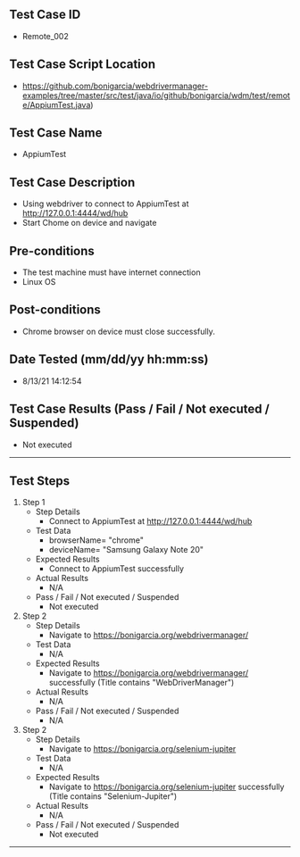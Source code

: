 ## Test Case ID
* Remote_002
## Test Case Script Location
* https://github.com/bonigarcia/webdrivermanager-examples/tree/master/src/test/java/io/github/bonigarcia/wdm/test/remote/AppiumTest.java)
## Test Case Name
* AppiumTest
## Test Case Description
* Using webdriver to connect to AppiumTest at http://127.0.0.1:4444/wd/hub
* Start Chome on device and navigate
## Pre-conditions
* The test machine must have internet connection
* Linux OS
## Post-conditions
* Chrome browser on device must close successfully.
## Date Tested (mm/dd/yy hh:mm:ss)
* 8/13/21 14:12:54
## Test Case Results (Pass / Fail / Not executed / Suspended)
* Not executed
---
## Test Steps
1. Step 1
	* Step Details
		* Connect to AppiumTest at http://127.0.0.1:4444/wd/hub
	* Test Data
		* browserName= "chrome"
		* deviceName= "Samsung Galaxy Note 20"
	* Expected Results
		* Connect to AppiumTest successfully
	* Actual Results
		* N/A
	* Pass / Fail / Not executed / Suspended
		* Not executed
2. Step 2
	* Step Details
		* Navigate to https://bonigarcia.org/webdrivermanager/
	* Test Data
		* N/A
	* Expected Results
		* Navigate to https://bonigarcia.org/webdrivermanager/ successfully (Title contains "WebDriverManager")
	* Actual Results
		* N/A
	* Pass / Fail / Not executed / Suspended
		* N/A
2. Step 2
	* Step Details
		* Navigate to https://bonigarcia.org/selenium-jupiter
	* Test Data
		* N/A
	* Expected Results
		* Navigate to https://bonigarcia.org/selenium-jupiter successfully (Title contains "Selenium-Jupiter")
	* Actual Results
		* N/A
	* Pass / Fail / Not executed / Suspended
		* Not executed
---
